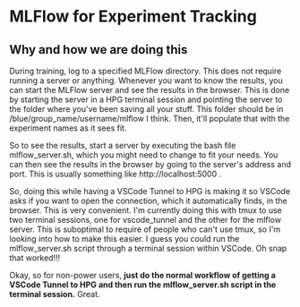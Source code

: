# MLFlow for Experiment Tracking
## Why and how we are doing this



During training, log to a specified MLFlow directory. This does not require running a server or anything.
Whenever you want to know the results, you can start the MLFlow server and see the results in the browser.
This is done by starting the server in a HPG terminal session and pointing the server to the folder where you've been saving all your stuff.
This folder should be in /blue/group_name/username/mlflow I think. Then, it'll populate that with the experiment names as it sees fit.

So to see the results, start a server by executing the bash file mlflow_server.sh, which you might need to change to fit your needs.
You can then see the results in the browser by going to the server's address and port. This is usually something like http://localhost:5000 .

So, doing this while having a VSCode Tunnel to HPG is making it so VSCode asks if you want to open the connection, which it automatically finds, in the browser. This is very convenient.
I'm currently doing this with tmux to use two terminal sessions, one for vscode_tunnel and the other for the mlflow server. This is suboptimal to require of people who can't use tmux, so I'm looking into how to make this easier.
I guess you could run the mlflow_server.sh script through a terminal session within VSCode.
Oh snap that worked!!!

Okay, so for non-power users, **just do the normal workflow of getting a VSCode Tunnel to HPG and then run the mlflow_server.sh script in the terminal session.**
Great.